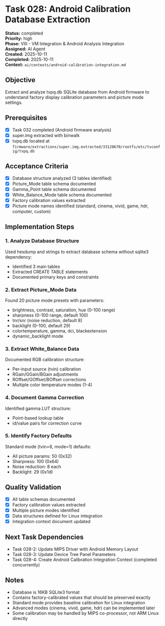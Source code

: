 # Task 028: Android Calibration Database Extraction

**Status:** completed  
**Priority:** high  
**Phase:** VIII - VM Integration & Android Analysis Integration  
**Assigned:** AI Agent  
**Created:** 2025-10-11  
**Completed:** 2025-10-11  
**Context:** `ai/contexts/android-calibration-integration.md`

## Objective

Extract and analyze tvpq.db SQLite database from Android firmware to understand factory display calibration parameters and picture mode settings.

## Prerequisites

- [x] Task 032 completed (Android firmware analysis)
- [x] super.img extracted with binwalk
- [x] tvpq.db located at `firmware/extractions/super.img.extracted/33128670/rootfs/etc/tvconfig/tvpq.db`

## Acceptance Criteria

- [x] Database structure analyzed (3 tables identified)
- [x] Picture_Mode table schema documented
- [x] Gamma_Point table schema documented
- [x] White_Balance_Mode table schema documented
- [x] Factory calibration values extracted
- [x] Picture mode names identified (standard, cinema, vivid, game, hdr, computer, custom)

## Implementation Steps

### 1. Analyze Database Structure
Used hexdump and strings to extract database schema without sqlite3 dependency:
- Identified 3 main tables
- Extracted CREATE TABLE statements
- Documented primary keys and constraints

### 2. Extract Picture_Mode Data
Found 20 picture mode presets with parameters:
- brightness, contrast, saturation, hue (0-100 range)
- sharpness (0-100 range, default 100)
- tnr/snr (noise reduction, default 8)
- backlight (0-100, default 29)
- colortemperature, gamma, dci, blackextension
- dynamic_backlight mode

### 3. Extract White_Balance Data
Documented RGB calibration structure:
- Per-input source (tvin) calibration
- RGain/GGain/BGain adjustments
- ROffset/GOffset/BOffset corrections
- Multiple color temperature modes (1-4)

### 4. Document Gamma Correction
Identified gamma LUT structure:
- Point-based lookup table
- id/value pairs for correction curve

### 5. Identify Factory Defaults
Standard mode (tvin=8, mode=1) defaults:
- All picture params: 50 (0x32)
- Sharpness: 100 (0x64)
- Noise reduction: 8 each
- Backlight: 29 (0x1d)

## Quality Validation

- [x] All table schemas documented
- [x] Factory calibration values extracted
- [x] Multiple picture modes identified
- [x] Data structures defined for Linux integration
- [x] Integration context document updated

## Next Task Dependencies

- Task 028-2: Update MIPS Driver with Android Memory Layout
- Task 028-3: Update Device Tree Panel Parameters
- Task 028-4: Create Android Calibration Integration Context (completed concurrently)

## Notes

- Database is 16KB SQLite3 format
- Contains factory-calibrated values that should be preserved exactly
- Standard mode provides baseline calibration for Linux integration
- Advanced modes (cinema, vivid, game, hdr) can be implemented later
- Some calibration may be handled by MIPS co-processor, not ARM Linux directly
